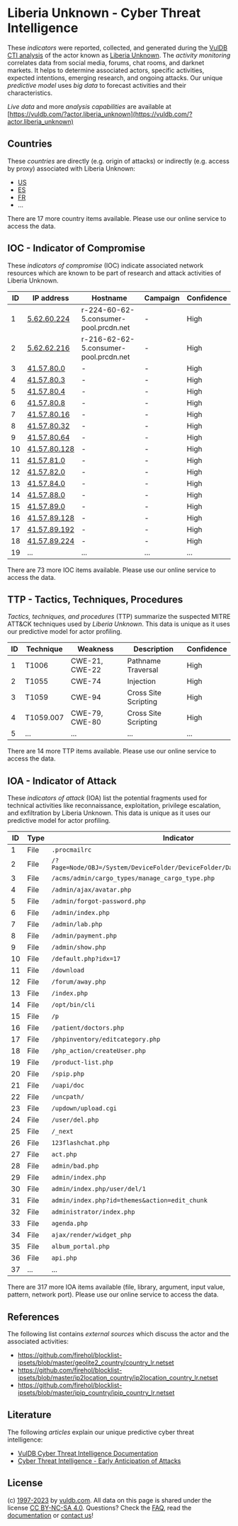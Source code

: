 # Liberia Unknown - Cyber Threat Intelligence

These _indicators_ were reported, collected, and generated during the [VulDB CTI analysis](https://vuldb.com/?kb.cti) of the actor known as [Liberia Unknown](https://vuldb.com/?actor.liberia_unknown). The _activity monitoring_ correlates data from social media, forums, chat rooms, and darknet markets. It helps to determine associated actors, specific activities, expected intentions, emerging research, and ongoing attacks. Our unique _predictive model_ uses _big data_ to forecast activities and their characteristics.

_Live data_ and more _analysis capabilities_ are available at [https://vuldb.com/?actor.liberia_unknown](https://vuldb.com/?actor.liberia_unknown)

## Countries

These _countries_ are directly (e.g. origin of attacks) or indirectly (e.g. access by proxy) associated with Liberia Unknown:

* [US](https://vuldb.com/?country.us)
* [ES](https://vuldb.com/?country.es)
* [FR](https://vuldb.com/?country.fr)
* ...

There are 17 more country items available. Please use our online service to access the data.

## IOC - Indicator of Compromise

These _indicators of compromise_ (IOC) indicate associated network resources which are known to be part of research and attack activities of Liberia Unknown.

ID | IP address | Hostname | Campaign | Confidence
-- | ---------- | -------- | -------- | ----------
1 | [5.62.60.224](https://vuldb.com/?ip.5.62.60.224) | r-224-60-62-5.consumer-pool.prcdn.net | - | High
2 | [5.62.62.216](https://vuldb.com/?ip.5.62.62.216) | r-216-62-62-5.consumer-pool.prcdn.net | - | High
3 | [41.57.80.0](https://vuldb.com/?ip.41.57.80.0) | - | - | High
4 | [41.57.80.3](https://vuldb.com/?ip.41.57.80.3) | - | - | High
5 | [41.57.80.4](https://vuldb.com/?ip.41.57.80.4) | - | - | High
6 | [41.57.80.8](https://vuldb.com/?ip.41.57.80.8) | - | - | High
7 | [41.57.80.16](https://vuldb.com/?ip.41.57.80.16) | - | - | High
8 | [41.57.80.32](https://vuldb.com/?ip.41.57.80.32) | - | - | High
9 | [41.57.80.64](https://vuldb.com/?ip.41.57.80.64) | - | - | High
10 | [41.57.80.128](https://vuldb.com/?ip.41.57.80.128) | - | - | High
11 | [41.57.81.0](https://vuldb.com/?ip.41.57.81.0) | - | - | High
12 | [41.57.82.0](https://vuldb.com/?ip.41.57.82.0) | - | - | High
13 | [41.57.84.0](https://vuldb.com/?ip.41.57.84.0) | - | - | High
14 | [41.57.88.0](https://vuldb.com/?ip.41.57.88.0) | - | - | High
15 | [41.57.89.0](https://vuldb.com/?ip.41.57.89.0) | - | - | High
16 | [41.57.89.128](https://vuldb.com/?ip.41.57.89.128) | - | - | High
17 | [41.57.89.192](https://vuldb.com/?ip.41.57.89.192) | - | - | High
18 | [41.57.89.224](https://vuldb.com/?ip.41.57.89.224) | - | - | High
19 | ... | ... | ... | ...

There are 73 more IOC items available. Please use our online service to access the data.

## TTP - Tactics, Techniques, Procedures

_Tactics, techniques, and procedures_ (TTP) summarize the suspected MITRE ATT&CK techniques used by _Liberia Unknown_. This data is unique as it uses our predictive model for actor profiling.

ID | Technique | Weakness | Description | Confidence
-- | --------- | -------- | ----------- | ----------
1 | T1006 | CWE-21, CWE-22 | Pathname Traversal | High
2 | T1055 | CWE-74 | Injection | High
3 | T1059 | CWE-94 | Cross Site Scripting | High
4 | T1059.007 | CWE-79, CWE-80 | Cross Site Scripting | High
5 | ... | ... | ... | ...

There are 14 more TTP items available. Please use our online service to access the data.

## IOA - Indicator of Attack

These _indicators of attack_ (IOA) list the potential fragments used for technical activities like reconnaissance, exploitation, privilege escalation, and exfiltration by Liberia Unknown. This data is unique as it uses our predictive model for actor profiling.

ID | Type | Indicator | Confidence
-- | ---- | --------- | ----------
1 | File | `.procmailrc` | Medium
2 | File | `/?Page=Node/OBJ=/System/DeviceFolder/DeviceFolder/DateTime/Action=Submit` | High
3 | File | `/acms/admin/cargo_types/manage_cargo_type.php` | High
4 | File | `/admin/ajax/avatar.php` | High
5 | File | `/admin/forgot-password.php` | High
6 | File | `/admin/index.php` | High
7 | File | `/admin/lab.php` | High
8 | File | `/admin/payment.php` | High
9 | File | `/admin/show.php` | High
10 | File | `/default.php?idx=17` | High
11 | File | `/download` | Medium
12 | File | `/forum/away.php` | High
13 | File | `/index.php` | Medium
14 | File | `/opt/bin/cli` | Medium
15 | File | `/p` | Low
16 | File | `/patient/doctors.php` | High
17 | File | `/phpinventory/editcategory.php` | High
18 | File | `/php_action/createUser.php` | High
19 | File | `/product-list.php` | High
20 | File | `/spip.php` | Medium
21 | File | `/uapi/doc` | Medium
22 | File | `/uncpath/` | Medium
23 | File | `/updown/upload.cgi` | High
24 | File | `/user/del.php` | High
25 | File | `/_next` | Low
26 | File | `123flashchat.php` | High
27 | File | `act.php` | Low
28 | File | `admin/bad.php` | High
29 | File | `admin/index.php` | High
30 | File | `admin/index.php/user/del/1` | High
31 | File | `admin/index.php?id=themes&action=edit_chunk` | High
32 | File | `administrator/index.php` | High
33 | File | `agenda.php` | Medium
34 | File | `ajax/render/widget_php` | High
35 | File | `album_portal.php` | High
36 | File | `api.php` | Low
37 | ... | ... | ...

There are 317 more IOA items available (file, library, argument, input value, pattern, network port). Please use our online service to access the data.

## References

The following list contains _external sources_ which discuss the actor and the associated activities:

* https://github.com/firehol/blocklist-ipsets/blob/master/geolite2_country/country_lr.netset
* https://github.com/firehol/blocklist-ipsets/blob/master/ip2location_country/ip2location_country_lr.netset
* https://github.com/firehol/blocklist-ipsets/blob/master/ipip_country/ipip_country_lr.netset

## Literature

The following _articles_ explain our unique predictive cyber threat intelligence:

* [VulDB Cyber Threat Intelligence Documentation](https://vuldb.com/?kb.cti)
* [Cyber Threat Intelligence - Early Anticipation of Attacks](https://www.scip.ch/en/?labs.20201022)

## License

(c) [1997-2023](https://vuldb.com/?kb.changelog) by [vuldb.com](https://vuldb.com/?kb.about). All data on this page is shared under the license [CC BY-NC-SA 4.0](https://creativecommons.org/licenses/by-nc-sa/4.0/). Questions? Check the [FAQ](https://vuldb.com/?kb.faq), read the [documentation](https://vuldb.com/?kb) or [contact us](https://vuldb.com/?contact)!
